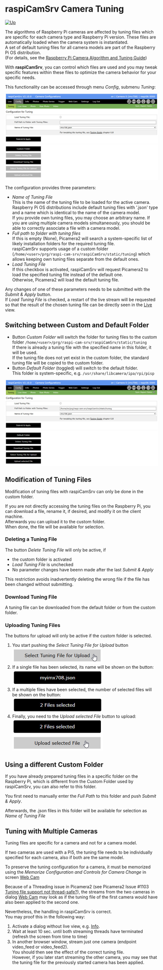# raspiCamSrv Camera Tuning

[![Up](img/goup.gif)](./UserGuide.md)

The algorithms of Raspberry Pi cameras are affected by tuning files which are specific for each camera type and Raspberry Pi version. These files are automatically loaded when the camera system is instantiated.   
A set of default tuning files for all camera models are part of the Raspberry Pi OS distribution.     
(For details, see the [Raspberry Pi Camera Algorithm and Tuning Guide](https://datasheets.raspberrypi.com/camera/raspberry-pi-camera-guide.pdf))

With **raspiCamSrv**, you can control which files are used and you may tweak specific features within these files to optimize the camera behavior for your specific needs.

This functionality can be accessed through menu *Config*, submenu *Tuning*:

![Tuning1](./img/Tuning1.jpg)

The configuration provides three parameters:

- *Name of Tuning File*<br>This is the name of the tuning file to be loaded for the active camera.<br>Raspberry Pi OS distributions include default tuning files with '.json' type and a name which is identical to the name of the camera model.<br>If you provide own tuning files, you may choose an arbitrary name. If you are using multiple camera models simultaneously, you should be able to correctly associate a file with a camera model.
- *Full path to folder with tuning files*<br>If this is empty (None), Picamera2 will search a system-specific list of likely installation folders for the required tuning file.<br>raspiCamSrv supports usage of a custom folder (```/home/<user>/prg/raspi-cam-srv/raspiCamSrv/static/tuning```) which allows keeping own tuning files separate from the default ones.
- *Load Tuning File*<br>If this checkbox is activated, raspiCamSrv will request Picamera2 to load the specified tuning file instead of the default one.<br>Otherwise, Picamera2 will load the default tuning file.

Any changes of one of these parameters needs to be submitted with the *Submit & Apply* button.    
If *Load Tuning File* is checked, a restart of the live stream will be requested so that the result of the chosen tuning file can be directly seen in the [Live](./LiveScreen.md) view.

## Switching between Custom and Default Folder

- Button *Custom Folder* will switch the folder for tuning files to the custom folder ```/home/<user>/prg/raspi-cam-srv/raspiCamSrv/static/tuning```<br>If there is already a tuning file with the specified name in this folder, it will be used.<br>If the tuning file does not yet exist in the custom folder, the standard tuning file will be copied to the custom folder.
- Button *Default Folder* (toggled) will switch to the default folder.<br>This folder is system-specific, e.g. ```/usr/share/libcamera/ipa/rpi/pisp```

![Tuning2](./img/Tuning2.jpg)

## Modification of Tuning Files

Modification of tuning files with raspiCamSrv can only be done in the custom folder.

If you are not directly accessing the tuning files on the Raspberry Pi, you can download a file, rename it, if desired, and modify it on the client machine.     
Afterwards you can upload it to the custom folder.    
When done, the file will be available for selection.

### Deleting a Tuning File

The button *Delete Tuning File* will only be active, if

- the custom folder is activated
- *Load Tuning File* is unchecked
- No parameter changes have beenn made after the last *Submit & Apply*

This restriction avoids inadvertently deleting the wrong file if the file has been changed without submitting.

### Download Tuning File

A tuning file can be downloaded from the default folder or from the custom folder.

### Uploading Tuning Files

The buttons for upload will only be active if the custom folder is selected.

1. You start pushing the *Select Tuning File for Upload* button<br>![Tuning3](./img/Tuning3.jpg)
2. If a single file has been selected, its name will be shown on the button:<br>![Tuning4](./img/Tuning4.jpg)
3. If a multiple files have been selected, the number of selected files will be shown on the button:<br>![Tuning5](./img/Tuning5.jpg)
4. Finally, you need to the *Upload selected File* button to upload:<br>![Tuning6](./img/Tuning6.jpg)

## Using a different Custom Folder

If you have already prepared tuning files in a specific folder on the Raspberry Pi, which is different from the Custom Folder used by raspiCamSrv, you can also refer to this folder.

You first need to manually enter the *Full Path* to this folder and push *Submit & Apply*.

Afterwards, the .json files in this folder will be available for selection as *Name of Tuning File*

## Tuning with Multiple Cameras

Tuning files are specific for a camera and not for a camera model.

If two cameras are used with a Pi5, the tuning file needs to be individually specified for each camera, also if both are the same model.

To preserve the tuning configuration for a camera, it must be memorized using the *Memorize Configuration and Controls for Camera Change* in screen [Web Cam](./Webcam.md)

Because of a Threading issue in Picamera2 (see Picamera2 Issue #1103 [Tuning file support not thread-safe?](https://github.com/raspberrypi/picamera2/issues/1103)), the streams from the two cameras in dialog [Web Cam](./Webcam.md) may look as if the tuning file of the first camera would have also been applied to the second one.

Nevertheless, the handling in raspiCamSrv is correct.   
You may proof this in the following way:

1. Activate a dialog without live view, e.g. [Info](./Information.md).
2. Wait at least 10 sec. until both streaming threads have terminated (refresh the screen from time to time)
3. In another browser window, stream just one camera (endpoint video_feed or video_feed2).<br>You should then see the effect of the correct tuning file.<br>However, if you later start streaming the other camera, you may see that the tuning file for the previously started camera has been applied.
